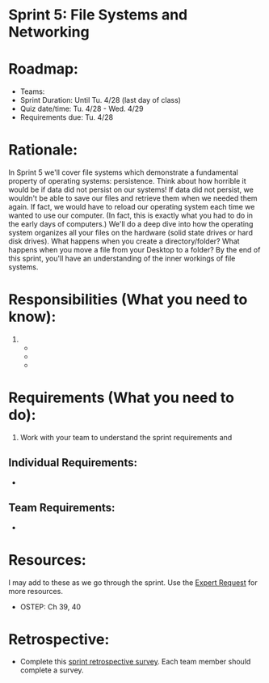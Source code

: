 # Sprint 5: File Systems and Networking

# Roadmap:
* Teams:
* Sprint Duration: Until Tu. 4/28 (last day of class)
* Quiz date/time: Tu. 4/28 - Wed. 4/29
* Requirements due: Tu. 4/28

# Rationale: 
In Sprint 5 we'll cover file systems which demonstrate a fundamental property of operating systems: persistence.  Think about how horrible it would be if data did not persist on our systems!  If data did not persist, we wouldn't be able to save our files and retrieve them when we needed them again.  If fact, we would have to reload our operating system each time we wanted to use our computer.  (In fact, this is exactly what you had to do in the early days of computers.)  We'll do a deep dive into how the operating system organizes all your files on the hardware (solid state drives or hard disk drives).  What happens when you create a directory/folder?  What happens when you move a file from your Desktop to a folder?  By the end of this sprint, you'll have an understanding of the inner workings of file systems.

# Responsibilities (What you need to know):
1. 
   * 
   * 
   *  

# Requirements (What you need to do):
1.  Work with your team to understand the sprint requirements and 

## Individual Requirements:
   *

## Team Requirements:
   * 
   
# Resources:  
I may add to these as we go through the sprint.  Use the [Expert Request](https://rollins.co1.qualtrics.com/jfe/form/SV_0jNfbBpN1clDJfn?course=cms310s20&sprint=5) for more resources. 
   * OSTEP: Ch 39, 40


# Retrospective:
  * Complete this [sprint retrospective survey](https://rollins.co1.qualtrics.com/jfe/form/SV_3rAIzhpHFYbIixf?course=330s20&sprint=5).  Each team member should complete a survey.
